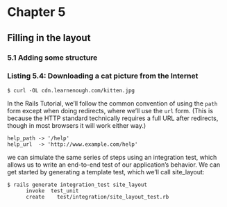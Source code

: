 # Chapter 5
## Filling in the layout
### 5.1 Adding some structure

### Listing 5.4: Downloading a cat picture from the Internet
`$ curl -OL cdn.learnenough.com/kitten.jpg`

In the Rails Tutorial, we’ll follow the common convention of using the `path` form except when doing redirects, where we’ll use the `url` form. (This is because the HTTP standard technically requires a full URL after redirects, though in most browsers it will work either way.)

```
help_path -> '/help'
help_url  -> 'http://www.example.com/help'
```

we can simulate the same series of steps using an integration test, which allows us to write an end-to-end test of our application’s behavior. We can get started by generating a template test, which we’ll call site_layout:

```
$ rails generate integration_test site_layout
      invoke  test_unit
      create    test/integration/site_layout_test.rb
```
